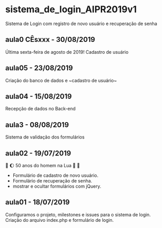 # sistema_de_login_AIPR2019v1
Sistema de Login com registro de novo usuário e recuperação de senha

## aula0 CÊsxxx - 30/08/2019
Última sexta-feira de agosto de 2019!
Cadastro de usuário

## aula05 - 23/08/2019
Criação do banco de dados e ~cadastro de usuário~

## aula04 - 15/08/2019
Recepção de dados no Back-end

## aula3 - 08/08/2019

Sistema de validação dos formulários 

## aula02 - 19/07/2019 
:rocket: :moon: 50 anos do homem na Lua 🌝 🌚

* Formulário de cadastro de novo usuário.
* Formulário de recuperação de senha.
* mostrar e ocultar formulários com jQuery.

## aula01 - 18/07/2019
Configuramos o projeto, milestones e issues para o sistema de login.
Criação do arquivo index.php e formulário de login.